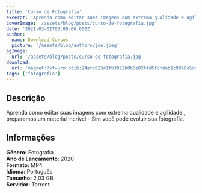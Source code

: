```yaml
---
title: 'Curso de Fotografia'
excerpt: 'Aprenda como editar suas imagens com extrema qualidade e agilidade , preparamos um material incrível – Sim você pode evoluir sua fotografia. Informações   Gênero:  Fotografia   Ano de Lançamento:  2020   Formato:  MP4'
coverImage: '/assets/blog/posts/curso-de-fotografia.jpg'
date: '2021-03-02T03:00:00.000Z'
author:
  name: Download Cursos
  picture: '/assets/blog/authors/joe.jpeg'
ogImage:
  url: '/assets/blog/posts/curso-de-fotografia.jpg'
download:
  url: 'magnet:?xt=urn:btih:24afc62341fb3022b8b6e82f4d5fbfdab1c9898c&dn=Fineart%20-%20Authentic%20Privilege&tr=udp%3a%2f%2ftracker.openbittorrent.com%3a80%2fannounce&tr=udp%3a%2f%2ftracker.opentrackr.org%3a1337%2fannounce'
tags: ['fotografia']
---
```

<h2>Descrição</h2>
<p>Aprenda como editar suas imagens com extrema qualidade e agilidade , preparamos um material incrível – Sim você pode evoluir sua fotografia.</p><h2>Informações</h2><p><strong>Gênero:</strong> Fotografia<br/> <strong>Ano de Lançamento:</strong> 2020<br/> <strong>Formato:</strong> MP4<br/> <strong>Idioma:</strong> Português<br/> <strong>Tamanho:</strong> 2,03 GB<br/> <strong>Servidor:</strong> Torrent</p>
